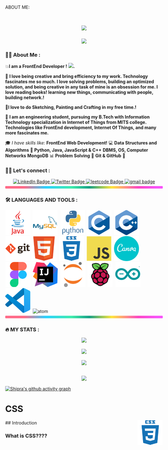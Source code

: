  ABOUT ME:
 <h1 align= "center">
   <img src="https://readme-typing-svg.demolab.com?font=Major+Mono+Display&size=50&pause=10000&color=7BF7ED&center=true&vCenter=true&width=550&height=100&lines=I'm+Shipra!">
</h1>

<div id="header" align="center">
  <img src= "https://media2.giphy.com/media/hiJ9ypGI5tIKdwKoK2/giphy.gif?cid=ecf05e47oxrj7uslzf4a5r54s52pzfdqwn0gnpkjivv5silj&rid=giphy.gif&ct=s" width="300"/>
</div>



### :man_technologist: About Me :

💥**I am a FrontEnd Developer !** <img src="https://media.giphy.com/media/WUlplcMpOCEmTGBtBW/giphy.gif" width="30">**.**

🚀 **I love being creative and bring efficiency to my work. Technology fascinates me so much. I love solving problems, building an optimized solution, and being creative in any task of mine is an obsession for me. I love reading books! learning new things, communicating with people, building network.!**

🎨**I love to do Sketching, Painting and Crafting in my free time.!**

👀 **I am an engineering student, pursuing my B.Tech with Information Technology specialization in Internet of Things from MITS college. Technologies like FrontEnd development, Internet Of Things, and many more fascinates me.**

🎓 *I have skills like:* 
**FrontEnd Web Development!** 💻
**Data Structures and Algorithms** 📅
**Python, Java, JavaScript & C++** 
**DBMS, OS, Computer Networks**
**MongoDB** 📊
**Problem Solving** 🧠
**Git & GitHub** 🤖

### :man_technologist: Let's connect :
<div id="badges" align = "center">
  <a href="https://www.linkedin.com/in/shipra-kushwaha-525061196/">
    <img src="https://img.shields.io/badge/LinkedIn-blue?style=for-the-badge&logo=linkedin&logoColor=white" alt="LinkedIn Badge"/>
  </a>
  <a href="https://twitter.com/Shipkush">
    <img src="https://img.shields.io/badge/Twitter-blue?style=for-the-badge&logo=twitter&logoColor=white" alt="Twitter Badge"/>
  </a>
  
  <a href="https://leetcode.com/shiprakush/">
    <img src="https://img.shields.io/badge/leetcode-grey?style=for-the-badge&logo=leetcode&logoColor=yellow" alt="leetcode Badge"/>
 </a>
 <a href="mailto: shipraiitian@gmail.com">
  <img src="https://img.shields.io/badge/Gmail-red?style=for-the-badge&logo=gmail&logoColor=white" alt="gmail badge"/>
 </a>
</div>
 
<img src="https://github.com/ArshErgon/ArshErgon/blob/main/assets/header/lineBar.png" width="100%" height="8px"/>

### :hammer_and_wrench: LANGUAGES AND TOOLS :
<div>
  <img src="https://github.com/devicons/devicon/blob/master/icons/java/java-original-wordmark.svg" title="Java" alt="Java" width="80" height="80"/>&nbsp;
  <img src="https://github.com/devicons/devicon/blob/master/icons/mysql/mysql-original-wordmark.svg" title="MySQL"  alt="MySQL" width="80" height="80"/>&nbsp;
  <img src="https://github.com/devicons/devicon/blob/master/icons/python/python-original-wordmark.svg" title="Python" **alt="Python" width="80" height="80"/>
  <img src="https://github.com/devicons/devicon/blob/master/icons/c/c-original.svg" title="C" alt="C" width="80" height="80"/>&nbsp;
  <img src="https://raw.githubusercontent.com/devicons/devicon/1119b9f84c0290e0f0b38982099a2bd027a48bf1/icons/cplusplus/cplusplus-original.svg" title="C++" alt="C++" width="80" height="80"/>&nbsp; 
  <img src="https://github.com/devicons/devicon/blob/master/icons/git/git-original-wordmark.svg" title="Git" **alt="Git" width="80" height="80"/>
  <img src="https://github.com/devicons/devicon/blob/master/icons/html5/html5-original.svg" title="HTML5" alt="HTML" width="80" height="80"/>&nbsp;
  <img src="https://github.com/devicons/devicon/blob/master/icons/css3/css3-plain-wordmark.svg"  title="CSS3" alt="CSS" width="80" height="80"/>&nbsp;
  <img src="https://github.com/devicons/devicon/blob/master/icons/javascript/javascript-original.svg" title="JavaScript" alt="JavaScript" width="80" height="80"/>&nbsp;
  <img src="https://github.com/devicons/devicon/blob/master/icons/canva/canva-original.svg" title="Canva" alt="Canva" width="80" height="80"/>&nbsp;
  <img src="https://github.com/devicons/devicon/blob/master/icons/figma/figma-original.svg" title="figma" alt="Figma" width="80" height="80"/>&nbsp;
  <img src="https://github.com/devicons/devicon/blob/master/icons/intellij/intellij-original.svg" title="Intellij" alt="Intellij" width="80" height="80"/>&nbsp;
  <img src="https://raw.githubusercontent.com/devicons/devicon/1119b9f84c0290e0f0b38982099a2bd027a48bf1/icons/jupyter/jupyter-original.svg" title="jupyter" alt="Jupyter" width="80" height="80"/>&nbsp;
  <img src="https://raw.githubusercontent.com/devicons/devicon/1119b9f84c0290e0f0b38982099a2bd027a48bf1/icons/raspberrypi/raspberrypi-original.svg" title="Raspberry pi" alt="Raspberry-pi" width="80" height="80"/>&nbsp;
  <img src="https://raw.githubusercontent.com/devicons/devicon/1119b9f84c0290e0f0b38982099a2bd027a48bf1/icons/arduino/arduino-original.svg" title="Arduino" alt="Arduino" width="80" height="80"/>&nbsp;
  <img src="https://raw.githubusercontent.com/devicons/devicon/1119b9f84c0290e0f0b38982099a2bd027a48bf1/icons/vscode/vscode-original.svg" title="vscode" alt="VScode " width="80" height="80"/>&nbsp;
   <img src="https://upload.wikimedia.org/wikipedia/commons/e/e2/Atom_1.0_icon.png" title="atom" alt="atom" width="80" height="80"/>&nbsp;
</div>

<img src="https://github.com/ArshErgon/ArshErgon/blob/main/assets/header/lineBar.png" width="100%" height="8px"/>

### :fire: MY STATS :

<div align="center">
<img width="500px" src="https://github-readme-stats.vercel.app/api/top-langs/?username=Shipkush&layout=compact&theme=radical&custom_title=Languages"/>
</div>
<br>

<div align="center">
<img width="500px" src="https://github-readme-stats.vercel.app/api?username=Shipkush&theme=radical"/>
</div>
<br>
                   
<div align="center">
<img width="500px" src="https://github-readme-streak-stats.herokuapp.com?user=Shipkush&theme=radical"/>
</div>
<br>

<p align="center">
  <img src="https://capsule-render.vercel.app/api?type=waving&color=gradient&height=150&width=100%&section=footer"/>
</p>

[![Shipra's github activity graph](https://github-readme-activity-graph.cyclic.app/graph?username=Shipkush&theme=merko)](https://github.com/Shipkush/github-readme-activity-graph) 

# CSS
<img align="right" src="https://github.com/devicons/devicon/blob/master/icons/css3/css3-plain-wordmark.svg" height="80" alt="CSS">
## Introduction

### What is CSS????



